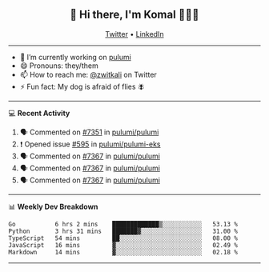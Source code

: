 <h2 align="center"> 👋 Hi there, I'm Komal 🧑🏾‍💻 </h2>
<p align="center">
    <a href="https://twitter.com/zwitkali">Twitter</a> •
    <a href="https://www.linkedin.com/in/komal-ali/">LinkedIn</a>
</p>

--------

- 🔭 I’m currently working on [pulumi](https://github.com/pulumi/pulumi)
- 😄 Pronouns: they/them
- 📫 How to reach me: [@zwitkali](https://twitter.com/zwitkali) on Twitter
- ⚡ Fun fact: My dog is afraid of flies 🪰

--------
💻 **Recent Activity**

<!--START_SECTION:activity-->
1. 🗣 Commented on [#7351](https://github.com/pulumi/pulumi/issues/7351) in [pulumi/pulumi](https://github.com/pulumi/pulumi)
2. ❗️ Opened issue [#595](https://github.com/pulumi/pulumi-eks/issues/595) in [pulumi/pulumi-eks](https://github.com/pulumi/pulumi-eks)
3. 🗣 Commented on [#7367](https://github.com/pulumi/pulumi/issues/7367) in [pulumi/pulumi](https://github.com/pulumi/pulumi)
4. 🗣 Commented on [#7367](https://github.com/pulumi/pulumi/issues/7367) in [pulumi/pulumi](https://github.com/pulumi/pulumi)
5. 🗣 Commented on [#7367](https://github.com/pulumi/pulumi/issues/7367) in [pulumi/pulumi](https://github.com/pulumi/pulumi)
<!--END_SECTION:activity-->

--------

📊 **Weekly Dev Breakdown**
<!--START_SECTION:waka-->
```text
Go           6 hrs 2 mins    █████████████▒░░░░░░░░░░░   53.13 % 
Python       3 hrs 31 mins   ███████▓░░░░░░░░░░░░░░░░░   31.00 % 
TypeScript   54 mins         ██░░░░░░░░░░░░░░░░░░░░░░░   08.00 % 
JavaScript   16 mins         ▓░░░░░░░░░░░░░░░░░░░░░░░░   02.49 % 
Markdown     14 mins         ▓░░░░░░░░░░░░░░░░░░░░░░░░   02.18 % 
```
<!--END_SECTION:waka-->

--------